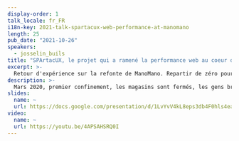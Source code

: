 ```yaml
---
display-order: 1
talk_locale: fr_FR
i18n-key: 2021-talk-spartacux-web-performance-at-manomano
length: 25
pub_date: "2021-10-26"
speakers:
  - josselin_buils
title: "SPArtacUX, le projet qui a ramené la performance web au coeur de l'UX ManoMano"
excerpt: >-
  Retour d'expérience sur la refonte de ManoMano. Repartir de zéro pour en faire une référence en termes de performance, tel est notre défi !
description: >-
  Mars 2020, premier confinement, les magasins sont fermés, les gens bricolent… Conséquence : explosion de la fréquentation du site de ManoMano. Gonflés par plusieurs réflexions précédant la crise, nous prenons la décision de repartir de zéro pour faire du site ManoMano une référence en termes de performance. Je vous partagerai comment nous avons choisi et mis en place la nouvelle stack technique en un temps record, et pourquoi allier dev expérience et performance peut s’avérer complexe.
slides:
  name: ~
  url: https://docs.google.com/presentation/d/1LvYvV4kL8eps3db4F0hls4eaUKyxqFXLKfVASi-3Lvs/edit
video:
  name: ~
  url: https://youtu.be/4APSAHSRQ0I
---
```

